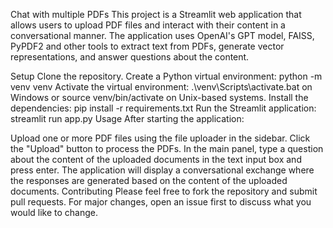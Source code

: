 Chat with multiple PDFs
This project is a Streamlit web application that allows users to upload PDF files and interact with their content in a conversational manner. The application uses OpenAI's GPT model, FAISS, PyPDF2 and other tools to extract text from PDFs, generate vector representations, and answer questions about the content.

Setup
Clone the repository.
Create a Python virtual environment: python -m venv venv
Activate the virtual environment: .\venv\Scripts\activate.bat on Windows or source venv/bin/activate on Unix-based systems.
Install the dependencies: pip install -r requirements.txt
Run the Streamlit application: streamlit run app.py
Usage
After starting the application:

Upload one or more PDF files using the file uploader in the sidebar.
Click the "Upload" button to process the PDFs.
In the main panel, type a question about the content of the uploaded documents in the text input box and press enter.
The application will display a conversational exchange where the responses are generated based on the content of the uploaded documents.
Contributing
Please feel free to fork the repository and submit pull requests. For major changes, open an issue first to discuss what you would like to change.
